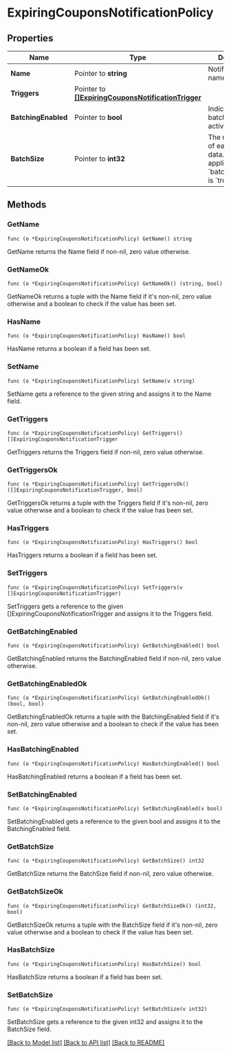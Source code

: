 # ExpiringCouponsNotificationPolicy

## Properties

Name | Type | Description | Notes
------------ | ------------- | ------------- | -------------
**Name** | Pointer to **string** | Notification name. | 
**Triggers** | Pointer to [**[]ExpiringCouponsNotificationTrigger**](ExpiringCouponsNotificationTrigger.md) |  | 
**BatchingEnabled** | Pointer to **bool** | Indicates whether batching is activated. | [optional] [default to true]
**BatchSize** | Pointer to **int32** | The required size of each batch of data. This value applies only when &#x60;batchingEnabled&#x60; is &#x60;true&#x60;. | [optional] 

## Methods

### GetName

`func (o *ExpiringCouponsNotificationPolicy) GetName() string`

GetName returns the Name field if non-nil, zero value otherwise.

### GetNameOk

`func (o *ExpiringCouponsNotificationPolicy) GetNameOk() (string, bool)`

GetNameOk returns a tuple with the Name field if it's non-nil, zero value otherwise
and a boolean to check if the value has been set.

### HasName

`func (o *ExpiringCouponsNotificationPolicy) HasName() bool`

HasName returns a boolean if a field has been set.

### SetName

`func (o *ExpiringCouponsNotificationPolicy) SetName(v string)`

SetName gets a reference to the given string and assigns it to the Name field.

### GetTriggers

`func (o *ExpiringCouponsNotificationPolicy) GetTriggers() []ExpiringCouponsNotificationTrigger`

GetTriggers returns the Triggers field if non-nil, zero value otherwise.

### GetTriggersOk

`func (o *ExpiringCouponsNotificationPolicy) GetTriggersOk() ([]ExpiringCouponsNotificationTrigger, bool)`

GetTriggersOk returns a tuple with the Triggers field if it's non-nil, zero value otherwise
and a boolean to check if the value has been set.

### HasTriggers

`func (o *ExpiringCouponsNotificationPolicy) HasTriggers() bool`

HasTriggers returns a boolean if a field has been set.

### SetTriggers

`func (o *ExpiringCouponsNotificationPolicy) SetTriggers(v []ExpiringCouponsNotificationTrigger)`

SetTriggers gets a reference to the given []ExpiringCouponsNotificationTrigger and assigns it to the Triggers field.

### GetBatchingEnabled

`func (o *ExpiringCouponsNotificationPolicy) GetBatchingEnabled() bool`

GetBatchingEnabled returns the BatchingEnabled field if non-nil, zero value otherwise.

### GetBatchingEnabledOk

`func (o *ExpiringCouponsNotificationPolicy) GetBatchingEnabledOk() (bool, bool)`

GetBatchingEnabledOk returns a tuple with the BatchingEnabled field if it's non-nil, zero value otherwise
and a boolean to check if the value has been set.

### HasBatchingEnabled

`func (o *ExpiringCouponsNotificationPolicy) HasBatchingEnabled() bool`

HasBatchingEnabled returns a boolean if a field has been set.

### SetBatchingEnabled

`func (o *ExpiringCouponsNotificationPolicy) SetBatchingEnabled(v bool)`

SetBatchingEnabled gets a reference to the given bool and assigns it to the BatchingEnabled field.

### GetBatchSize

`func (o *ExpiringCouponsNotificationPolicy) GetBatchSize() int32`

GetBatchSize returns the BatchSize field if non-nil, zero value otherwise.

### GetBatchSizeOk

`func (o *ExpiringCouponsNotificationPolicy) GetBatchSizeOk() (int32, bool)`

GetBatchSizeOk returns a tuple with the BatchSize field if it's non-nil, zero value otherwise
and a boolean to check if the value has been set.

### HasBatchSize

`func (o *ExpiringCouponsNotificationPolicy) HasBatchSize() bool`

HasBatchSize returns a boolean if a field has been set.

### SetBatchSize

`func (o *ExpiringCouponsNotificationPolicy) SetBatchSize(v int32)`

SetBatchSize gets a reference to the given int32 and assigns it to the BatchSize field.


[[Back to Model list]](../README.md#documentation-for-models) [[Back to API list]](../README.md#documentation-for-api-endpoints) [[Back to README]](../README.md)


